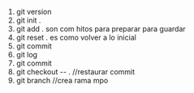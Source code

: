 1. git version
2. git init .
3. git add . son com hitos para preparar para guardar
4. git reset . es como volver a lo inicial
5. git commit
6. git log
7. git commit
8. git checkout -- . //restaurar commit 
9. git branch  //crea rama mpo

